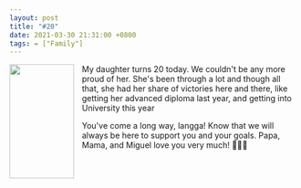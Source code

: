 ```yaml
---
layout: post
title: "#20"
date: 2021-03-30 21:31:00 +0800
tags: = ["Family"]
---
```

<div class="separator" style="clear: both; text-align: center;"><a href="https://1.bp.blogspot.com/-GqZh-bPUWsA/YGnAEYvu_II/AAAAAAAArCQ/jsUztMqu5iYLJvaE_ShL2tnaVDQY6SxEQCLcBGAsYHQ/s1280/995AB60E-24C4-4350-8599-2F6205FDE406.jpeg" style="clear: left; float: left; margin-bottom: 1em; margin-right: 1em;"><img border="0" data-original-height="1280" data-original-width="720" height="200" src="https://1.bp.blogspot.com/-GqZh-bPUWsA/YGnAEYvu_II/AAAAAAAArCQ/jsUztMqu5iYLJvaE_ShL2tnaVDQY6SxEQCLcBGAsYHQ/w113-h200/995AB60E-24C4-4350-8599-2F6205FDE406.jpeg" width="113" /></a></div> My daughter turns 20 today. We couldn't be any more proud of her. She's been through a lot and though all that, she had her share of victories here and there, like getting her advanced diploma last year, and getting into University this year

You've come a long way, langga! Know that we will always be here to support you and your goals. Papa, Mama, and Miguel love you very much! 🥰🥰🥰